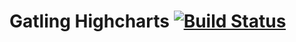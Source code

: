 Gatling Highcharts [![Build Status](https://travis-ci.org/gatling/gatling-highcharts.svg?branch=master)](https://travis-ci.org/excilys/gatling-highcharts)
==================
